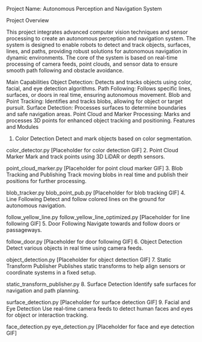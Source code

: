 Project Name: Autonomous Perception and Navigation System

Project Overview

This project integrates advanced computer vision techniques and sensor processing to create an autonomous perception and navigation system. The system is designed to enable robots to detect and track objects, surfaces, lines, and paths, providing robust solutions for autonomous navigation in dynamic environments. The core of the system is based on real-time processing of camera feeds, point clouds, and sensor data to ensure smooth path following and obstacle avoidance.

Main Capabilities
Object Detection: Detects and tracks objects using color, facial, and eye detection algorithms.
Path Following: Follows specific lines, surfaces, or doors in real time, ensuring autonomous movement.
Blob and Point Tracking: Identifies and tracks blobs, allowing for object or target pursuit.
Surface Detection: Processes surfaces to determine boundaries and safe navigation areas.
Point Cloud and Marker Processing: Marks and processes 3D points for enhanced object tracking and positioning.
Features and Modules

1. Color Detection
Detect and mark objects based on color segmentation.

color_detector.py
[Placeholder for color detection GIF]
2. Point Cloud Marker
Mark and track points using 3D LiDAR or depth sensors.

point_cloud_marker.py
[Placeholder for point cloud marker GIF]
3. Blob Tracking and Publishing
Track moving blobs in real time and publish their positions for further processing.

blob_tracker.py
blob_point_pub.py
[Placeholder for blob tracking GIF]
4. Line Following
Detect and follow colored lines on the ground for autonomous navigation.

follow_yellow_line.py
follow_yellow_line_optimized.py
[Placeholder for line following GIF]
5. Door Following
Navigate towards and follow doors or passageways.

follow_door.py
[Placeholder for door following GIF]
6. Object Detection
Detect various objects in real time using camera feeds.

object_detection.py
[Placeholder for object detection GIF]
7. Static Transform Publisher
Publishes static transforms to help align sensors or coordinate systems in a fixed setup.

static_transform_publisher.py
8. Surface Detection
Identify safe surfaces for navigation and path planning.

surface_detection.py
[Placeholder for surface detection GIF]
9. Facial and Eye Detection
Use real-time camera feeds to detect human faces and eyes for object or interaction tracking.

face_detection.py
eye_detection.py
[Placeholder for face and eye detection GIF]
